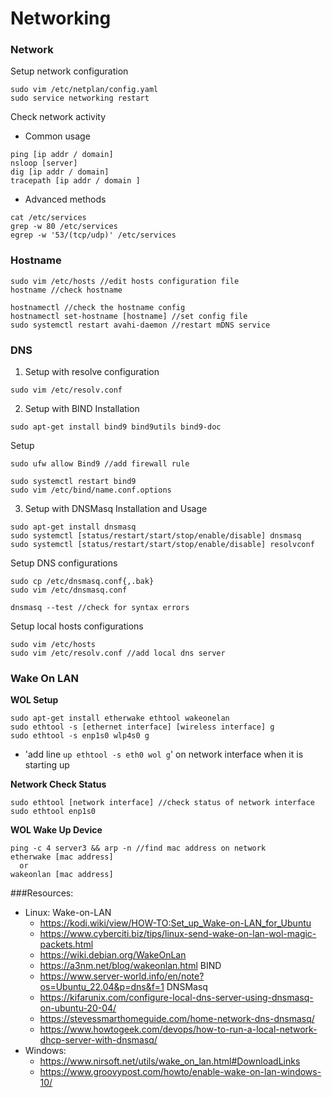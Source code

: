 # Networking

### Network
Setup network configuration
```
sudo vim /etc/netplan/config.yaml
sudo service networking restart
```

Check network activity
* Common usage
```
ping [ip addr / domain]
nsloop [server]
dig [ip addr / domain]
tracepath [ip addr / domain ]
```

* Advanced methods
```
cat /etc/services
grep -w 80 /etc/services
egrep -w '53/(tcp/udp)' /etc/services
```

### Hostname
```
sudo vim /etc/hosts //edit hosts configuration file
hostname //check hostname

hostnamectl //check the hostname config
hostnamectl set-hostname [hostname] //set config file
sudo systemctl restart avahi-daemon //restart mDNS service
```

### DNS
1) Setup with resolve configuration
```
sudo vim /etc/resolv.conf
```

2) Setup with BIND
Installation
```
sudo apt-get install bind9 bind9utils bind9-doc
```

Setup
```
sudo ufw allow Bind9 //add firewall rule

sudo systemctl restart bind9
sudo vim /etc/bind/name.conf.options
```

3) Setup with DNSMasq
Installation and Usage
```
sudo apt-get install dnsmasq
sudo systemctl [status/restart/start/stop/enable/disable] dnsmasq
sudo systemctl [status/restart/start/stop/enable/disable] resolvconf
```

Setup DNS configurations
```
sudo cp /etc/dnsmasq.conf{,.bak}
sudo vim /etc/dnsmasq.conf

dnsmasq --test //check for syntax errors
```

Setup local hosts configurations
```
sudo vim /etc/hosts
sudo vim /etc/resolv.conf //add local dns server
```

### Wake On LAN

**WOL Setup**
```
sudo apt-get install etherwake ethtool wakeonelan
sudo ethtool -s [ethernet interface] [wireless interface] g
sudo ethtool -s enp1s0 wlp4s0 g
```
- 'add line `up ethtool -s eth0 wol g`' on network interface when it is starting up

**Network Check Status**
```
sudo ethtool [network interface] //check status of network interface
sudo ethtool enp1s0
```

**WOL Wake Up Device**
```
ping -c 4 server3 && arp -n //find mac address on network
etherwake [mac address]
  or
wakeonlan [mac address]
```

###Resources:
- Linux:
  Wake-on-LAN  
  - https://kodi.wiki/view/HOW-TO:Set_up_Wake-on-LAN_for_Ubuntu
  - https://www.cyberciti.biz/tips/linux-send-wake-on-lan-wol-magic-packets.html
  - https://wiki.debian.org/WakeOnLan
  - https://a3nm.net/blog/wakeonlan.html
  BIND
  - https://www.server-world.info/en/note?os=Ubuntu_22.04&p=dns&f=1
  DNSMasq
  - https://kifarunix.com/configure-local-dns-server-using-dnsmasq-on-ubuntu-20-04/ 
  - https://stevessmarthomeguide.com/home-network-dns-dnsmasq/
  - https://www.howtogeek.com/devops/how-to-run-a-local-network-dhcp-server-with-dnsmasq/
- Windows:
  - https://www.nirsoft.net/utils/wake_on_lan.html#DownloadLinks
  - https://www.groovypost.com/howto/enable-wake-on-lan-windows-10/
